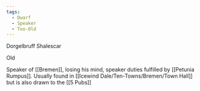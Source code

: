 ```yaml
---
tags:
  - Dwarf
  - Speaker
  - Too-Old
---
```


Dorgelbruff Shalescar

Old

Speaker of [[Bremen]], losing his mind, speaker duties fulfilled by [[Petunia Rumpus]]. Usually found in [[Icewind Dale/Ten-Towns/Bremen/Town Hall]] but is also drawn to the [[5 Pubs]]